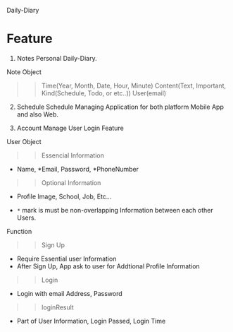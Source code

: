 Daily-Diary

# Feature

<!-- 1. Function -  Calendar, Schedule, todolist, Personal Diary Mnagement
2. Account - SignUp, Login, Updating Profile, Delete Account, Adding friends
 -->

1. Notes
   Personal Daily-Diary.

Note Object

> > Time(Year, Month, Date, Hour, Minute)
> > Content(Text, Important, Kind(Schedule, Todo, or etc..))
> > User(email)

2. Schedule
   Schedule Managing Application for both platform Mobile App and also Web.

3. Account Manage
   User Login Feature

User Object

> > Essencial Information

- Name, *Email, Password, *PhoneNumber

> > Optional Information

- Profile Image, School, Job, Etc...

- `*` mark is must be non-overlapping Information between each other Users.

Function

> > Sign Up

- Require Essential user Information
- After Sign Up, App ask to user for Addtional Profile Information

> > Login

- Login with email Address, Password

> > loginResult

- Part of User Information, Login Passed, Login Time
